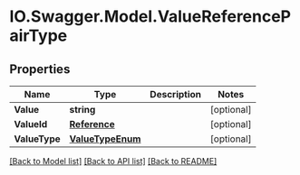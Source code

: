 # IO.Swagger.Model.ValueReferencePairType
## Properties

Name | Type | Description | Notes
------------ | ------------- | ------------- | -------------
**Value** | **string** |  | [optional] 
**ValueId** | [**Reference**](Reference.md) |  | [optional] 
**ValueType** | [**ValueTypeEnum**](ValueTypeEnum.md) |  | [optional] 

[[Back to Model list]](../README.md#documentation-for-models) [[Back to API list]](../README.md#documentation-for-api-endpoints) [[Back to README]](../README.md)


